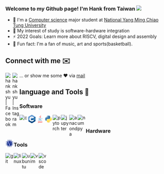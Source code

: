 ### Welcome to my Github page! I'm Hank from Taiwan <img src="https://raw.githubusercontent.com/verma-anushka/verma-anushka/master/gifs/wave.gif" width="30px">  
- 📖 I'm a [Computer science](https://www.cs.nycu.edu.tw) major student at [National Yang Ming Chiao Tung University](https://www.nycu.edu.tw)
- 🤣 My interest of study is software-hardware integration
- ⚡️ 2022 Goals: Learn more about RISCV, digital design and assembly
-  🔭 Fun fact: I'm a fan of music, art and sports(basketball).

## Connect with me ✉️
[<img align="left" alt="hankshyu | Facebook" width="22px" src="https://cdn.jsdelivr.net/npm/simple-icons@v3/icons/facebook.svg" />](https://www.facebook.com/profile.php?id=100002563602760)
[<img align="left" alt="hankshyu | Instagram" width="22px" src="https://cdn.jsdelivr.net/npm/simple-icons@v3/icons/instagram.svg" />](https://www.instagram.com/orange_gama/)

... or show me some ♥ via [mail](mailto:hankshyu@gmail.com)

## language and Tools 🔨


### Software

<img align="left" alt="c" width="26px" src="https://cdn.jsdelivr.net/gh/devicons/devicon/icons/c/c-original.svg" />
<img align="left" alt="cplusplus" width="26px" src="https://github.com/devicons/devicon/blob/master/icons/cplusplus/cplusplus-original.svg" />

<img align="left" alt="java" width="26px" src="https://github.com/devicons/devicon/blob/master/icons/java/java-original-wordmark.svg" />

<img align="left" alt="python" width="26px" src="https://github.com/devicons/devicon/blob/master/icons/python/python-original.svg" />
<img align="left" alt="pytorch" width="26px" src="https://cdn.jsdelivr.net/gh/devicons/devicon/icons/pytorch/pytorch-original.svg" />
<img align="left" alt="jupyter" width="26px" src="https://cdn.jsdelivr.net/gh/devicons/devicon/icons/jupyter/jupyter-original-wordmark.svg" />
<img align="left" alt="anaconda" width="26px" src="https://cdn.jsdelivr.net/gh/devicons/devicon/icons/anaconda/anaconda-original.svg" />
<img align="left" alt="numpy" width="26px" src="https://cdn.jsdelivr.net/gh/devicons/devicon/icons/numpy/numpy-original.svg" />
<br>

### Hardware
<img align="left" alt="verilog" width="26px" src="materials/verlog.svg" />

### Tools
<img align="left" alt="git" width="26px" src="https://cdn.jsdelivr.net/gh/devicons/devicon/icons/git/git-plain.svg" />

<img align="left" alt="linux" width="26px" src="https://cdn.jsdelivr.net/gh/devicons/devicon/icons/linux/linux-original.svg" />

<img align="left" alt="ubuntu" width="26px" src="https://cdn.jsdelivr.net/gh/devicons/devicon/icons/ubuntu/ubuntu-plain.svg" />
<img align="left" alt="vim" width="26px" src="https://cdn.jsdelivr.net/gh/devicons/devicon/icons/vim/vim-original.svg" />
<img align="left" alt="vscode" width="26px" src="https://cdn.jsdelivr.net/gh/devicons/devicon/icons/vscode/vscode-original.svg" />




